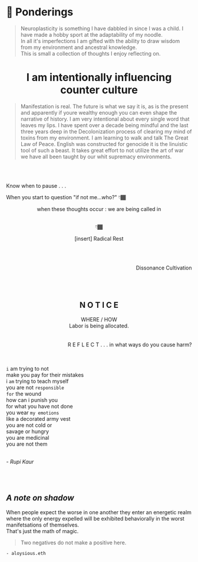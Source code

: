 # 🧠 Ponderings 
> Neuroplasticity is something I have dabbled in since I was a child. I have made a hobby sport at the adaptability of my noodle. <br>
> In all it's imperfections I am gifted with the ability to draw wisdom from my environment and ancestral knowledge. <br>
> This is small a collection of thoughts I enjoy reflecting on.

<h1 align="center">I am intentionally influencing counter culture</h1>

> Manifestation is real. The future is what we say it is, as is the present and apparently if youre wealthy enough you can even shape the narrative of history. I am very intentional about every single word that leaves my lips. I have spent over a decade being mindful and the last three years deep in the Decolonization process of clearing my mind of toxins from my environment. I am learning to walk and talk The Great Law of Peace. English was constructed for genocide it is the linuistic tool of such a beast. It takes great effort to not utilize the art of war we have all been taught by our whit supremacy environments. 

<br>
<br>

Know when to pause . . . 

When you start to question "if not me...who?" 👇🏾 <br>

<div align="center">when these thoughts occur : we are being called in <br><br>
 
 👇🏾
 
 [insert] Radical Rest</div> <br>
<br>
<div align="right">Dissonance Cultivation</div></br>

<br>
<br>

<h2 align="center">N O T I C E </h2>
<div align="center">
WHERE /  HOW <br>
Labor is being allocated. 
</div>

<br>
<br>

<div align="right">R E F L E C T . . . in what ways do you cause harm?</div>

<br>
<br>
 
`i` am trying to not<br>
make you pay for their mistakes<br>
i `am` trying to teach myself<br>
you are not `responsible`<br>
`for` the wound<br>
how can i punish you<br>
for what you have not done<br>
you wear `my emotions`<br>
like a decorated army vest<br>
you are not cold or<br>
savage or hungry<br>
you are medicinal<br>
you are not them<br>
<br>
  
*- Rupi Kaur*
 
<br>
<br>

## *A note on shadow*
When people expect the worse in one another they enter an energetic realm where the only energy expelled will be exhibited behaviorally in the worst manifetsations of themselves. <br>
That's just the math of magic. 
> Two negatives do not make a positive here.<br>

`- aloysious.eth`

<br>
<br>
